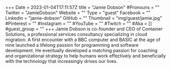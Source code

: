 +++
Date = 2023-01-04T17:11:57Z
title = "Jamie Dobson"
#Pronouns = ""
Twitter = "JamieDobson"
Website = ""
Type = "guest"
Facebook = ""
Linkedin = "jamie-dobson"
GitHub = ""
Thumbnail = "img/guest/jamie.jpg"
#Pinterest = ""
#Instagram = ""
#YouTube = ""
#Twitch = ""
#Aka = []
#guest_group = ""
+++
Jamie Dobson is co-founder and CEO of Container Solutions, a professional services consultancy specializing in cloud migration. A first encounter with a BBC computer and BASIC at the age of nine launched a lifelong passion for programming and software development. He eventually developed a matching passion for coaching and organizational strategy to help humans work effectively and beneficially with the technology that increasingly drives our lives.